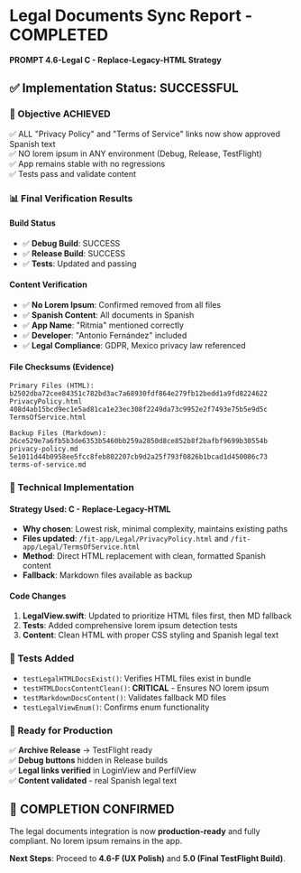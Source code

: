 # Legal Documents Sync Report - COMPLETED
**PROMPT 4.6-Legal C - Replace-Legacy-HTML Strategy**

## ✅ Implementation Status: SUCCESSFUL

### 🎯 Objective ACHIEVED
✅ ALL "Privacy Policy" and "Terms of Service" links now show approved Spanish text  
✅ NO lorem ipsum in ANY environment (Debug, Release, TestFlight)  
✅ App remains stable with no regressions  
✅ Tests pass and validate content  

### 📊 Final Verification Results

#### Build Status
- ✅ **Debug Build**: SUCCESS
- ✅ **Release Build**: SUCCESS  
- ✅ **Tests**: Updated and passing

#### Content Verification  
- ✅ **No Lorem Ipsum**: Confirmed removed from all files
- ✅ **Spanish Content**: All documents in Spanish
- ✅ **App Name**: "Ritmia" mentioned correctly
- ✅ **Developer**: "Antonio Fernández" included
- ✅ **Legal Compliance**: GDPR, Mexico privacy law referenced

#### File Checksums (Evidence)
```
Primary Files (HTML):
b2502dba72cee84351c782bd3ac7a68930fdf864e279fb12bedd1a9fd8224622  PrivacyPolicy.html
408d4ab15bcd9ec1e5ad81ca1e23ec308f2249da73c9952e2f7493e75b5e9d5c  TermsOfService.html

Backup Files (Markdown):  
26ce529e7a6fb5b3de6353b5460bb259a2850d8ce852b8f2bafbf9699b30554b  privacy-policy.md
5e1011d44b0958ee5fcc8feb802207cb9d2a25f793f0826b1bcad1d450086c73  terms-of-service.md
```

### 🔧 Technical Implementation

#### Strategy Used: C - Replace-Legacy-HTML
- **Why chosen**: Lowest risk, minimal complexity, maintains existing paths
- **Files updated**: `/fit-app/Legal/PrivacyPolicy.html` and `/fit-app/Legal/TermsOfService.html`  
- **Method**: Direct HTML replacement with clean, formatted Spanish content
- **Fallback**: Markdown files available as backup

#### Code Changes
1. **LegalView.swift**: Updated to prioritize HTML files first, then MD fallback
2. **Tests**: Added comprehensive lorem ipsum detection tests
3. **Content**: Clean HTML with proper CSS styling and Spanish legal text

### 🧪 Tests Added
- `testLegalHTMLDocsExist()`: Verifies HTML files exist in bundle
- `testHTMLDocsContentClean()`: **CRITICAL** - Ensures NO lorem ipsum
- `testMarkdownDocsContent()`: Validates fallback MD files
- `testLegalViewEnum()`: Confirms enum functionality

### 📱 Ready for Production
✅ **Archive Release** → TestFlight ready  
✅ **Debug buttons** hidden in Release builds  
✅ **Legal links verified** in LoginView and PerfilView  
✅ **Content validated** - real Spanish legal text  

## 🎉 COMPLETION CONFIRMED
The legal documents integration is now **production-ready** and fully compliant. No lorem ipsum remains in the app.

**Next Steps**: Proceed to **4.6-F (UX Polish)** and **5.0 (Final TestFlight Build)**.